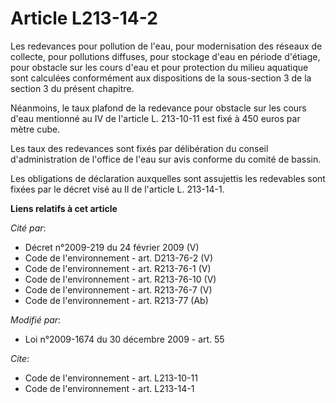 # Article L213-14-2

Les redevances pour pollution de l'eau, pour modernisation des réseaux de collecte, pour pollutions diffuses, pour stockage
d'eau en période d'étiage, pour obstacle sur les cours d'eau et pour protection du milieu aquatique sont calculées
conformément aux dispositions de la sous-section 3 de la section 3 du présent chapitre. 

Néanmoins, le taux plafond de la redevance pour obstacle sur les cours d'eau mentionné au IV de l'article L. 213-10-11 est
fixé à 450 euros par mètre cube. 

Les taux des redevances sont fixés par délibération du conseil d'administration de l'office de l'eau sur avis conforme du
comité de bassin. 

Les obligations de déclaration auxquelles sont assujettis les redevables sont fixées par le décret visé au II de l'article L.
213-14-1.

**Liens relatifs à cet article**

_Cité par_:

  - Décret n°2009-219 du 24 février 2009 (V)
  - Code de l'environnement - art. D213-76-2 (V)
  - Code de l'environnement - art. R213-76-1 (V)
  - Code de l'environnement - art. R213-76-10 (V)
  - Code de l'environnement - art. R213-76-7 (V)
  - Code de l'environnement - art. R213-77 (Ab)

_Modifié par_:

  - Loi n°2009-1674 du 30 décembre 2009 - art. 55

_Cite_:

  - Code de l'environnement - art. L213-10-11
  - Code de l'environnement - art. L213-14-1
